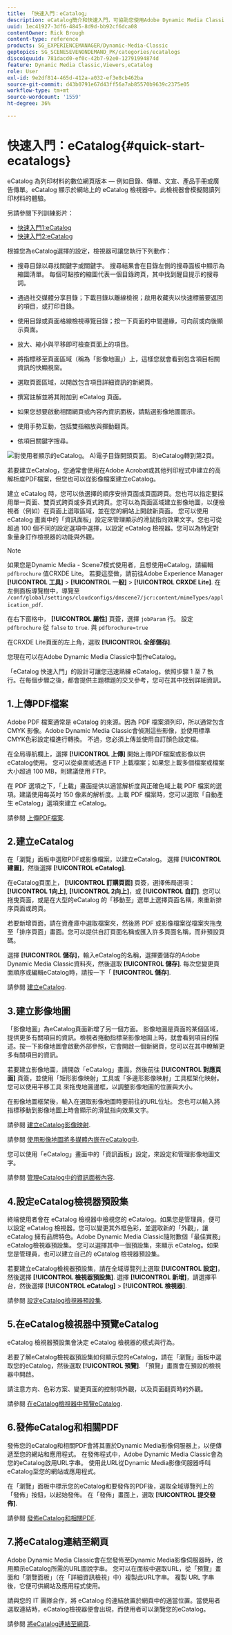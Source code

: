 ```yaml
---
title: 「快速入門：eCatalog」
description: eCatalog簡介和快速入門，可協助您使用Adobe Dynamic Media Classic中的eCatalog技術快速上手並執行。
uuid: 1ec41927-3df6-4845-8d9d-bb92cf6dca08
contentOwner: Rick Brough
content-type: reference
products: SG_EXPERIENCEMANAGER/Dynamic-Media-Classic
geptopics: SG_SCENESEVENONDEMAND_PK/categories/ecatalogs
discoiquuid: 781dacd0-ef0c-42b7-92e0-12791994874d
feature: Dynamic Media Classic,Viewers,eCatalog
role: User
exl-id: 9e2df814-465d-412a-a032-ef3e8cb462ba
source-git-commit: d43b0791e67d43ff56a7ab85570b9639c2375e05
workflow-type: tm+mt
source-wordcount: '1559'
ht-degree: 36%

---
```


# 快速入門：eCatalog{#quick-start-ecatalogs}

eCatalog 為列印材料的數位網頁版本 — 例如目錄、傳單、文宣、產品手冊或廣告傳單。eCatalog 顯示於網站上的 eCatalog 檢視器中。此檢視器會模擬閱讀列印材料的體驗。

另請參閱下列訓練影片：

* [快速入門1:eCatalog](https://s7d5.scene7.com/s7viewers/html5/VideoViewer.html?videoserverurl=https://s7d5.scene7.com/is/content/&amp;emailurl=https://s7d5.scene7.com/s7/emailFriend&amp;serverUrl=https://s7d5.scene7.com/is/image/&amp;config=Scene7SharedAssets/Universal_HTML5_Video&amp;contenturl=https://s7d5.scene7.com/skins/&amp;asset=S7tutorials/561_Quick%20Start%20-%20Part%201_converted%20renamed_eCatalogs-AVS)
* [快速入門2:eCatalog](https://s7d5.scene7.com/s7viewers/html5/VideoViewer.html?videoserverurl=https://s7d5.scene7.com/is/content/&amp;emailurl=https://s7d5.scene7.com/s7/emailFriend&amp;serverUrl=https://s7d5.scene7.com/is/image/&amp;config=Scene7SharedAssets/Universal_HTML5_Video&amp;contenturl=https://s7d5.scene7.com/skins/&amp;asset=S7tutorials/562_Quick%20Start%20-%20Part%202_converted%20renamed_eCatalogs-AVS)

根據您為eCatalog選擇的設定，檢視器可讓您執行下列動作：

* 搜尋目錄以尋找關鍵字或關鍵字。 搜尋結果會在目錄左側的搜尋面板中顯示為縮圖清單。 每個可點按的縮圖代表一個目錄跨頁，其中找到醒目提示的搜尋詞。

* 通過社交媒體分享目錄；下載目錄以離線檢視；啟用收藏夾以快速標籤要返回的項目，或打印目錄。
* 使用目錄或頁面格線檢視導覽目錄；按一下頁面的中間邊緣，可向前或向後顯示頁面。
* 放大、縮小與平移即可檢查頁面上的項目。
* 將指標移至頁面區域（稱為「影像地圖」）上，這樣您就會看到包含項目相關資訊的快顯視窗。
* 選取頁面區域，以開啟包含項目詳細資訊的新網頁。
* 撰寫註解並將其附加到 eCatalog 頁面。
* 如果您想要啟動相關網頁或內容內資訊面板，請點選影像地圖圖示。
* 使用手勢互動，包括雙指縮放與揮動翻頁。
* 依項目關鍵字搜尋。

![對使用者顯示的eCatalog。 A)電子目錄開頭頁面。 B)eCatalog轉到第2頁。](/help/assets/ec_cat_viewer_popup.png)

若要建立eCatalog，您通常會使用在Adobe Acrobat或其他列印程式中建立的高解析度PDF檔案，但您也可以從影像檔案建立eCatalog。

建立 eCatalog 時，您可以依選擇的順序安排頁面或頁面跨頁。您也可以指定要採用單一頁面、雙頁式跨頁或多頁式跨頁。您可以為頁面區域建立影像地圖，以便檢視者（例如）在頁面上選取區域，並在您的網站上開啟新頁面。 您可以使用 eCatalog 畫面中的「資訊面板」設定來管理顯示的滑鼠指向效果文字。您也可從超過 100 個不同的設定選項中選擇，以設定 eCatalog 檢視器。您可以為特定對象量身訂作檢視器的功能與外觀。

>[!NOTE]
>
>如果您是Dynamic Media - Scene7模式使用者，且想使用eCatalog，請編輯 `pdfbrochure` 值CRXDE Lite。 若要這麼做，請前往Adobe Experience Manager **[!UICONTROL 工具]** > **[!UICONTROL 一般]** > **[!UICONTROL CRXDE Lite]**. 在左側面板導覽樹中，導覽至 `/conf/global/settings/cloudconfigs/dmscene7/jcr:content/mimeTypes/application_pdf`.
>
>在右下窗格中， **[!UICONTROL 屬性]** 頁簽，選擇 `jobParam` 行。 設定 `pdfbrochure` 從 `false` to `true`. 與 `pdfbrochure=true`
>
>在CRXDE Lite頁面的左上角，選取 **[!UICONTROL 全部儲存]**.
>
>您現在可以在Adobe Dynamic Media Classic中製作eCatalog。

「eCatalog 快速入門」的設計可讓您迅速熟練 eCatalog。依照步驟 1 至 7 執行。在每個步驟之後，都會提供主題標題的交叉參考，您可在其中找到詳細資訊。

## 1.上傳PDF檔案

Adobe PDF 檔案通常是 eCatalog 的來源。因為 PDF 檔案須列印，所以通常包含 CMYK 影像。Adobe Dynamic Media Classic會偵測這些影像，並使用標準CMYK色彩設定檔進行轉換。 不過，您必須上傳並使用自訂顏色設定檔。

在全局導航欄上，選擇 **[!UICONTROL 上傳]** 開始上傳PDF檔案或影像以供eCatalog使用。 您可以從桌面或透過 FTP 上載檔案；如果您上載多個檔案或檔案大小超過 100 MB，則建議使用 FTP。

在 PDF 選項之下，「上載」畫面提供以適當解析度與正確色域上載 PDF 檔案的選項。建議使用每英吋 150 像素的解析度。上載 PDF 檔案時，您可以選取「自動產生 eCatalog」選項來建立 eCatalog。

請參閱 [上傳PDF檔案](uploading-pdf-files.md#uploading_the_pdf_files).

## 2.建立eCatalog

在「瀏覽」面板中選取PDF或影像檔案，以建立eCatalog。 選擇 **[!UICONTROL 建置]**，然後選擇 **[!UICONTROL eCatalog]**.

在eCatalog頁面上， **[!UICONTROL 訂購頁面]** 頁簽，選擇佈局選項： **[!UICONTROL 1向上]**, **[!UICONTROL 2向上]**，或 **[!UICONTROL 自訂]**. 您可以拖曳頁面，或是在大型的eCatalog 的「移動至」選單上選擇頁面名稱，來重新排序頁面或跨頁。

若要新增頁面，請在資產庫中選取檔案夾，然後將 PDF 或影像檔案從檔案夾拖曳至「排序頁面」畫面。您可以提供自訂頁面名稱或匯入許多頁面名稱，而非預設頁碼。

選擇 **[!UICONTROL 儲存]**，輸入eCatalog的名稱，選擇要儲存的Adobe Dynamic Media Classic資料夾，然後選取 **[!UICONTROL 儲存]**. 每次您變更頁面順序或編輯eCatalog時，請按一下「 **[!UICONTROL 儲存]**.

請參閱 [建立eCatalog](creating-ecatalog.md).

## 3.建立影像地圖

「影像地圖」為eCatalog頁面新增了另一個方面。 影像地圖是頁面的某個區域，提供更多有關項目的資訊。檢視者捲動指標至影像地圖上時，就會看到項目的描述。按一下影像地圖會啟動外部參照，它會開啟一個新網頁，您可以在其中瞭解更多有關項目的資訊。

若要建立影像地圖，請開啟「eCatalog」畫面。然後前往 **[!UICONTROL 對應頁面]** 頁簽，並使用「矩形影像映射」工具或「多邊形影像映射」工具框架化映射。 您可以使用平移工具  來拖曳地圖邊框，以調整影像地圖的位置與大小。

在影像地圖框架後，輸入在選取影像地圖時要前往的URL位址。 您也可以輸入將指標移動到影像地圖上時會顯示的滑鼠指向效果文字。

請參閱 [建立eCatalog影像映射](creating-ecatalog-image-maps.md#creating-ecatalog-image-maps).

請參閱 [使用影像地圖將多媒體內嵌在eCatalog中](creating-ecatalog-image-maps.md#embedding-rich-media-in-an-ecatalog).

您可以使用「eCatalog」畫面中的「資訊面板」設定，來設定和管理影像地圖文字。

請參閱 [管理eCatalog中的資訊面板內容](/help/info-panel-content-ecatalog.md).

## 4.設定eCatalog檢視器預設集

終端使用者會在 eCatalog 檢視器中檢視您的 eCatalog。如果您是管理員，便可以設定 eCatalog 檢視器。您可以變更其外框色彩，並選取新的「外觀」，讓 eCatalog 擁有品牌特色。Adobe Dynamic Media Classic隨附數個「最佳實務」 eCatalog檢視器預設集。 您可以選擇其中一個預設集，來顯示 eCatalog。如果您是管理員，也可以建立自己的 eCatalog 檢視器預設集。

若要建立eCatalog檢視器預設集，請在全域導覽列上選取 **[!UICONTROL 設定]**，然後選擇 **[!UICONTROL 檢視器預設集]**. 選擇 **[!UICONTROL 新增]**，請選擇平台，然後選擇 **[!UICONTROL eCatalog]** > **[!UICONTROL 檢視器]**.

請參閱 [設定eCatalog檢視器預設集](setting-ecatalog-viewer-presets.md#setting-up-ecatalog-viewer-presets).

## 5.在eCatalog檢視器中預覽eCatalog

eCatalog 檢視器預設集會決定 eCatalog 檢視器的樣式與行為。

若要了解eCatalog檢視器預設集如何顯示您的eCatalog，請在「瀏覽」面板中選取您的eCatalog，然後選取 **[!UICONTROL 預覽]**. 「預覽」畫面會在預設的檢視器中開啟。

請注意方向、色彩方案、變更頁面的控制項外觀，以及頁面翻頁時的外觀。

請參閱 [在eCatalog檢視器中預覽eCatalog](previewing-ecatalogs-ecatalog-viewer.md#previewing-ecatalogs-in-the-ecatalog-viewer).

## 6.發佈eCatalog和相關PDF

發佈您的eCatalog和相關PDF會將其置於Dynamic Media影像伺服器上，以便傳遞至您的網站和應用程式。 在發佈程式中，Adobe Dynamic Media Classic會為您的eCatalog啟用URL字串。 使用此URL從Dynamic Media影像伺服器呼叫eCatalog至您的網站或應用程式。

在「瀏覽」面板中標示您的eCatalog和要發佈的PDF後，選取全域導覽列上的「發佈」按鈕，以起始發佈。 在「發佈」畫面上，選取 **[!UICONTROL 提交發佈]**.

請參閱 [發佈eCatalog和相關PDF](publishing-ecatalogs-associated-pdfs.md#publishing-ecatalogs-and-associated-pdfs).

## 7.將eCatalog連結至網頁

Adobe Dynamic Media Classic會在您發佈至Dynamic Media影像伺服器時，啟用顯示eCatalog所需的URL圖說字串。 您可以在面板中選取URL，從「預覽」畫面和「瀏覽面板」（在「詳細資訊檢視」中）複製此URL字串。 複製 URL 字串後，它便可供網站及應用程式使用。

請與您的 IT 團隊合作，將 eCatalog 的連結放置於網頁中的適當位置。當使用者選取連結時，eCatalog檢視器便會出現，而使用者可以瀏覽您的eCatalog。

請參閱 [將eCatalog連結至網頁](linking-ecatalog-web-page.md#linking-an-ecatalog-to-a-web-page).
